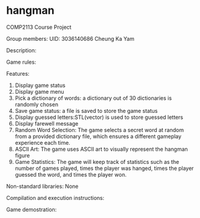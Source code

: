 # hangman
COMP2113 Course Project

Group members:
UID: 3036140686    Cheung Ka Yam




Description:





Game rules:





Features:
1. Display game status
2. Display game menu
3. Pick a dictionary of words: a dictionary out of 30 dictionaries is randomly chosen
4. Save game status: a file is saved to store the game status
5. Display guessed letters:STL(vector) is used to store guessed letters 
6. Display farewell message
7. Random Word Selection: The game selects a secret word at random from a provided dictionary file, which ensures a different gameplay experience each time.
8. ASCII Art: The game uses ASCII art to visually represent the hangman figure
9. Game Statistics: The game will keep track of statistics such as the number of games played, times the player was hanged, times the player guessed the word, and times the player won.




Non-standard libraries:
None

Compilation and execution instructions:



Game demostration:


